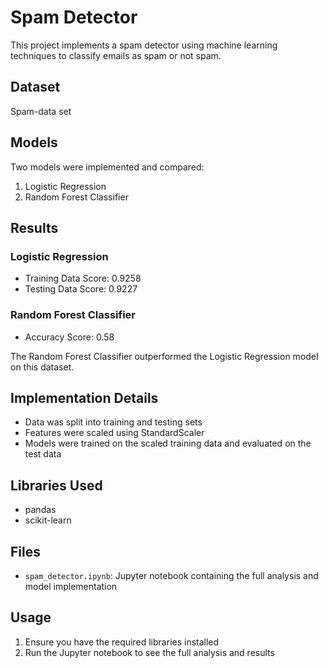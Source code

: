 # Spam Detector

This project implements a spam detector using machine learning techniques to classify emails as spam or not spam.

## Dataset

Spam-data set

## Models

Two models were implemented and compared:

1. Logistic Regression
2. Random Forest Classifier

## Results

### Logistic Regression
- Training Data Score: 0.9258
- Testing Data Score: 0.9227

### Random Forest Classifier
- Accuracy Score: 0.58

The Random Forest Classifier outperformed the Logistic Regression model on this dataset.

## Implementation Details

- Data was split into training and testing sets
- Features were scaled using StandardScaler
- Models were trained on the scaled training data and evaluated on the test data

## Libraries Used

- pandas
- scikit-learn

## Files

- `spam_detector.ipynb`: Jupyter notebook containing the full analysis and model implementation

## Usage

1. Ensure you have the required libraries installed
2. Run the Jupyter notebook to see the full analysis and results
